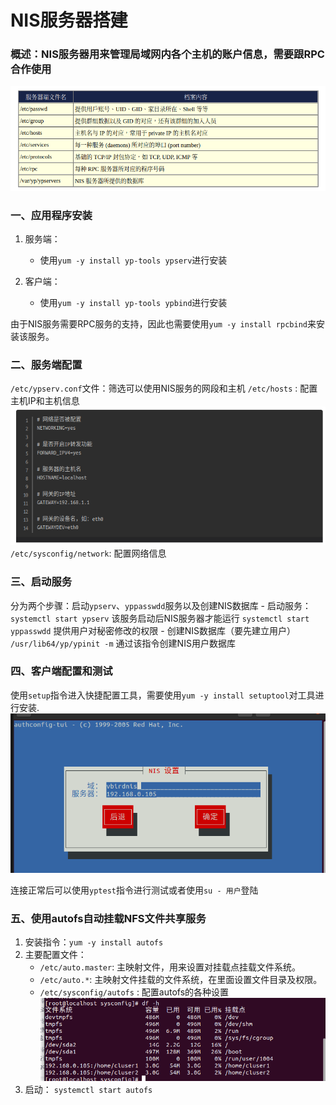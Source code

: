 # NIS服务器搭建

### 概述：NIS服务器用来管理局域网内各个主机的账户信息，需要跟RPC合作使用
![avatar](/Linux/NIS服务器搭建/管理内容.png)

### 一、应用程序安装
1. 服务端：
    - 使用`yum -y install yp-tools ypserv`进行安装

2. 客户端：
    - 使用`yum -y install yp-tools ypbind`进行安装

由于NIS服务需要RPC服务的支持，因此也需要使用`yum -y install rpcbind`来安装该服务。

### 二、服务端配置
`/etc/ypserv.conf`文件：筛选可以使用NIS服务的网段和主机
`/etc/hosts` : 配置主机IP和主机信息
![avatar](/Linux/NIS服务器搭建/网络配置.png)
`/etc/sysconfig/network`: 配置网络信息

### 三、启动服务
分为两个步骤：启动`ypserv`、`yppasswdd`服务以及创建NIS数据库
    - 启动服务：
        `systemctl start ypserv` 该服务启动后NIS服务器才能运行
        `systemctl start yppasswdd` 提供用户对秘密修改的权限
    - 创建NIS数据库（要先建立用户）
        `/usr/lib64/yp/ypinit -m` 通过该指令创建NIS用户数据库

### 四、客户端配置和测试
使用`setup`指令进入快捷配置工具，需要使用`yum -y install setuptool`对工具进行安装.
![avatar](/Linux/NIS服务器搭建/连接NIS服务.png)

连接正常后可以使用`yptest`指令进行测试或者使用`su - 用户`登陆

### 五、使用autofs自动挂载NFS文件共享服务
1. 安装指令：`yum -y install autofs`
2. 主要配置文件：
    - `/etc/auto.master`: 主映射文件，用来设置对挂载点挂载文件系统。
    - `/etc/auto.*`: 主映射文件挂载的文件系统，在里面设置文件目录及权限。
    - `/etc/sysconfig/autofs` : 配置autofs的各种设置
    ![avatar](/Linux/NIS服务器搭建/挂载.png)
3. 启动： `systemctl start autofs`
  